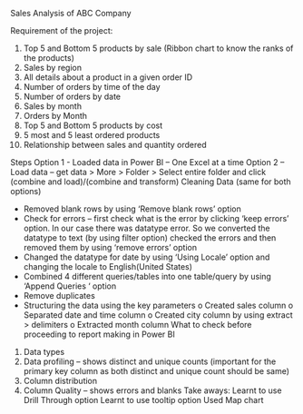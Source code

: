 Sales Analysis of ABC Company

Requirement of the project:
1.	Top 5 and Bottom 5 products by sale (Ribbon chart to know the ranks of the products)
2.	Sales by region
3.	All details about a product in a given order ID
4.	Number of orders by time of the day
5.	Number of orders by date
6.	Sales by month
7.	Orders by Month
8.	Top 5 and Bottom 5 products by cost
9.	5 most and 5 least ordered products
10.	Relationship between sales and quantity ordered

Steps
Option 1 - Loaded data in Power BI – One Excel at a time
Option 2 – Load data – get data > More > Folder > Select entire folder and click (combine and load)/(combine and transform)
Cleaning Data (same for both options)
-	Removed blank rows by using ‘Remove blank rows’ option
-	Check for errors – first check what is the error by clicking ‘keep errors’ option. In our case there was datatype error. So we converted the datatype to text (by using filter option) checked the errors and then removed them by using ‘remove errors’ option
-	Changed the datatype for date by using ‘Using Locale’ option and changing the locale to English(United States) 
-	Combined 4 different queries/tables into one table/query by using ‘Append Queries ‘ option
-	Remove duplicates
-	Structuring the data using the key parameters
o	Created sales column
o	Separated date and time column
o	Created city column by using extract > delimiters
o	Extracted month column
What to check before proceeding to report making in Power BI
1.	Data types
2.	Data profiling – shows distinct and unique counts (important for the primary key column as both distinct and unique count should be same)
3.	Column distribution
4.	Column Quality – shows errors and blanks
Take aways:
Learnt to use Drill Through option
Learnt to use tooltip option
Used Map chart

